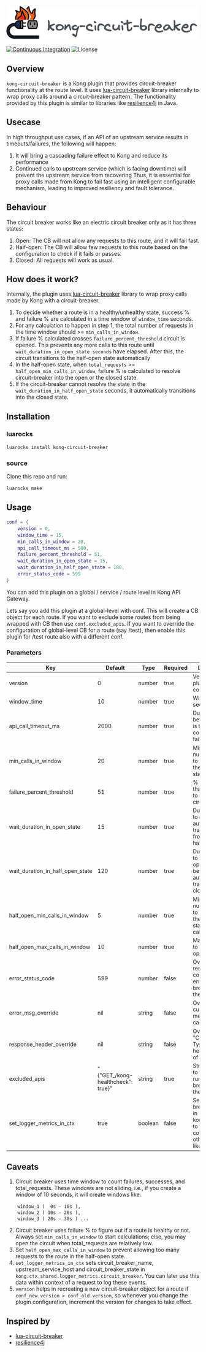 ![kong-circuit-breaker](./kong-circuit-breaker.svg)

[![Continuous Integration](https://github.com/dream11/kong-circuit-breaker/actions/workflows/ci.yml/badge.svg)](https://github.com/dream11/kong-circuit-breaker/actions/workflows/ci.yml)
![License](https://img.shields.io/badge/license-MIT-green.svg)

## Overview
`kong-circuit-breaker` is a Kong plugin that provides circuit-breaker functionality at the route level. It uses [lua-circuit-breaker](https://github.com/dream11/lua-circuit-breaker) library internally to wrap proxy calls around a circuit-breaker pattern. The functionality provided by this plugin is similar to libraries like [resilience4j](https://github.com/resilience4j/resilience4j) in Java.

## Usecase
In high throughput use cases, if an API of an upstream service results in timeouts/failures, the following will happen:
1. It will bring a cascading failure effect to Kong and reduce its performance
2. Continued calls to upstream service (which is facing downtime) will prevent the upstream service from recovering
Thus, it is essential for proxy calls made from Kong to fail fast using an intelligent configurable mechanism, leading to improved resiliency and fault tolerance.

## Behaviour
The circuit breaker works like an electric circuit breaker only as it has three states:
1. Open: The CB will not allow any requests to this route, and it will fail fast.
2. Half-open: The CB will allow few requests to this route based on the configuration to check if it fails or passes.
3. Closed: All requests will work as usual.


## How does it work?
Internally, the plugin uses [lua-circuit-breaker](https://github.com/dream11/lua-circuit-breaker) library to wrap proxy calls made by Kong with a circuit-breaker.
1. To decide whether a route is in a healthy/unhealthy state, success % and failure % are calculated in a time window of `window_time` seconds.
2. For any calculation to happen in step 1, the total number of requests in the time window should >= `min_calls_in_window`.
3. If failure % calculated crosses `failure_percent_threshold` circuit is opened. This prevents any more calls to this route until `wait_duration_in_open_state seconds` have elapsed. After this, the circuit transitions to the half-open state automatically
4. In the half-open state, when `total_requests` >= `half_open_min_calls_in_window`, failure % is calculated to resolve circuit-breaker into the open or the closed state.
5. If the circuit-breaker cannot resolve the state in the `wait_duration_in_half_open_state` seconds, it automatically transitions into the closed state.


## Installation

### luarocks
```bash
luarocks install kong-circuit-breaker
```

### source
Clone this repo and run:
```
luarocks make
```

## Usage
```lua
conf = {
    version = 0,
	window_time = 15,
	min_calls_in_window = 20,
	api_call_timeout_ms = 500,
	failure_percent_threshold = 51,
	wait_duration_in_open_state = 15,
	wait_duration_in_half_open_state = 180,
	error_status_code = 599
}	
```
You can add this plugin on a global / service / route level in Kong API Gateway.

Lets say you add this plugin at a global-level with conf. This will create a CB object for each route. 
If you want to exclude some routes from being wrapped with CB then use `conf.excluded_apis`.
If you want to override the configuration of global-level CB for a route (say /test), then enable this plugin for /test route also with a different conf.


### Parameters

| Key | Default  | Type  | Required | Description |
| --- | --- | --- | --- | --- |
| version | 0 | number | true | Version of plugin's configuration |
| window_time | 10 | number | true | Window size in seconds |
| api_call_timeout_ms |  2000 | number | true | Duration to wait before request is timed out and counted as failure |
| min_calls_in_window | 20 | number | true | Minimum number of calls to be present in the window to start calculation |
| failure_percent_threshold | 51 | number | true | % of requests that should fail to open the circuit |
| wait_duration_in_open_state | 15 | number | true | Duration(sec) to wait before automatically transitioning from open to half-open state |
| wait_duration_in_half_open_state | 120 | number | true | Duration(sec) to wait in half-open state before automatically transitioning to closed state |
| half_open_min_calls_in_window | 5 | number | true | Minimum number of calls to be present in the half open state to start calculation |
| half_open_max_calls_in_window | 10 | number | true | Maximum calls to allow in half open state |
| error_status_code | 599 | number | false | Override response status code in case of error (circuit-breaker blocks the request) |
| error_msg_override | nil | string | false | Override with custom message in case of error |
| response_header_override | nil | string | false | Override "Content-Type" response header in case of error |
| excluded_apis | "{\"GET_/kong-healthcheck\": true}" | string | true | Stringified json to prevent running circuit-breaker on these APIs |
| set_logger_metrics_in_ctx | true | boolean | false | Set circuit-breaker events in kong.ctx.shared to be consumed by other plugins like logger |

## Caveats

1. Circuit breaker uses time window to count failures, successes, and total_requests. These windows are not sliding, i.e., if you create a window of 10 seconds, it will create windows like:
```
    window_1 (  0s - 10s ),
    window_2 ( 10s - 20s ),
    window_3 ( 20s - 30s ) ...
```
2. Circuit breaker uses failure % to figure out if a route is healthy or not. Always set `min_calls_in_window` to start calculations; else, you may open the circuit when total_requests are relatively low.
3. Set `half_open_max_calls_in_window` to prevent allowing too many requests to the route in the half-open state.
4. `set_logger_metrics_in_ctx` sets circuit_breaker_name, upstream_service_host and circuit_breaker_state in `kong.ctx.shared.logger_metrics.circuit_breaker`. You can later use this data within context of a request to log these events.
5. `version` helps in recreating a new circuit-breaker object for a route if `conf_new.version > conf_old.version`, so whenever you change the plugin configuration, increment the version for changes to take effect.


## Inspired by
- [lua-circuit-breaker](https://github.com/dream11/lua-circuit-breaker)
- [resilience4j](https://github.com/resilience4j/resilience4j)
